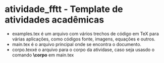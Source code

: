 # atividade_fftt - Template de atividades acadêmicas

* examples.tex é um arquivo com vários trechos de código em TeX para várias aplicações, como códigos fonte, imagens, equações e outros.
* main.tex é o arquivo principal onde se encontra o documento.
* corpo.texxé o arquivo para o corpo da atividase, caso seja usasdo o comando **\corpo** em main.tex

